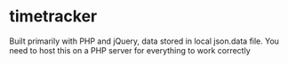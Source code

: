 # timetracker

Built primarily with PHP and jQuery, data stored in local json.data file. You need to host this on a PHP server for everything to work correctly
